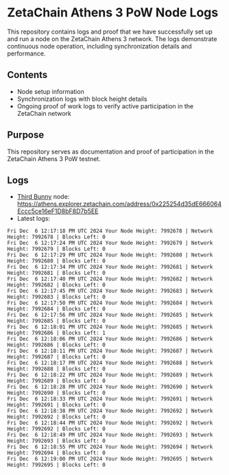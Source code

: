 # ZetaChain Athens 3 PoW Node Logs
This repository contains logs and proof that we have successfully set up and run a node on the ZetaChain Athens 3 network. The logs demonstrate continuous node operation, including synchronization details and performance.

## Contents
- Node setup information
- Synchronization logs with block height details
- Ongoing proof of work logs to verify active participation in the ZetaChain network

## Purpose
This repository serves as documentation and proof of participation in the ZetaChain Athens 3 PoW testnet.

## Logs

- [Third Bunny](https://thirdbunny.xyz/) node: https://athens.explorer.zetachain.com/address/0x225254d35dE666064Eccc5ce16eF1D8bF8D7b5EE
- Latest logs:
```
Fri Dec  6 12:17:18 PM UTC 2024 Your Node Height: 7992678 | Network Height: 7992678 | Blocks Left: 0
Fri Dec  6 12:17:24 PM UTC 2024 Your Node Height: 7992679 | Network Height: 7992679 | Blocks Left: 0
Fri Dec  6 12:17:29 PM UTC 2024 Your Node Height: 7992680 | Network Height: 7992680 | Blocks Left: 0
Fri Dec  6 12:17:34 PM UTC 2024 Your Node Height: 7992681 | Network Height: 7992681 | Blocks Left: 0
Fri Dec  6 12:17:40 PM UTC 2024 Your Node Height: 7992682 | Network Height: 7992682 | Blocks Left: 0
Fri Dec  6 12:17:45 PM UTC 2024 Your Node Height: 7992683 | Network Height: 7992683 | Blocks Left: 0
Fri Dec  6 12:17:50 PM UTC 2024 Your Node Height: 7992684 | Network Height: 7992684 | Blocks Left: 0
Fri Dec  6 12:17:56 PM UTC 2024 Your Node Height: 7992685 | Network Height: 7992685 | Blocks Left: 0
Fri Dec  6 12:18:01 PM UTC 2024 Your Node Height: 7992685 | Network Height: 7992686 | Blocks Left: 1
Fri Dec  6 12:18:06 PM UTC 2024 Your Node Height: 7992686 | Network Height: 7992686 | Blocks Left: 0
Fri Dec  6 12:18:11 PM UTC 2024 Your Node Height: 7992687 | Network Height: 7992687 | Blocks Left: 0
Fri Dec  6 12:18:17 PM UTC 2024 Your Node Height: 7992688 | Network Height: 7992688 | Blocks Left: 0
Fri Dec  6 12:18:22 PM UTC 2024 Your Node Height: 7992689 | Network Height: 7992689 | Blocks Left: 0
Fri Dec  6 12:18:28 PM UTC 2024 Your Node Height: 7992690 | Network Height: 7992690 | Blocks Left: 0
Fri Dec  6 12:18:33 PM UTC 2024 Your Node Height: 7992691 | Network Height: 7992691 | Blocks Left: 0
Fri Dec  6 12:18:38 PM UTC 2024 Your Node Height: 7992692 | Network Height: 7992692 | Blocks Left: 0
Fri Dec  6 12:18:44 PM UTC 2024 Your Node Height: 7992692 | Network Height: 7992692 | Blocks Left: 0
Fri Dec  6 12:18:49 PM UTC 2024 Your Node Height: 7992693 | Network Height: 7992693 | Blocks Left: 0
Fri Dec  6 12:18:55 PM UTC 2024 Your Node Height: 7992694 | Network Height: 7992694 | Blocks Left: 0
Fri Dec  6 12:19:00 PM UTC 2024 Your Node Height: 7992695 | Network Height: 7992695 | Blocks Left: 0
```
